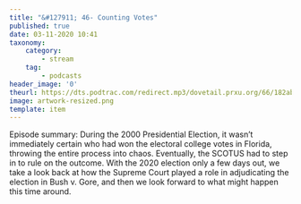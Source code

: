 ```yaml
---
title: "&#127911; 46- Counting Votes"
published: true
date: 03-11-2020 10:41
taxonomy:
    category:
        - stream
    tag:
        - podcasts
header_image: '0'
theurl: https://dts.podtrac.com/redirect.mp3/dovetail.prxu.org/66/182aba46-d7db-4bf9-82b0-028d02c24cef/TCL_46_VOTE_COUNTING_pt01.mp3
image: artwork-resized.png
template: item
--- 
```

Episode summary: During the 2000 Presidential Election, it wasn’t immediately certain who had won the electoral college votes in Florida, throwing the entire process into chaos. Eventually, the SCOTUS had to step in to rule on the outcome. With the 2020 election only a few days out, we take a look back at how the Supreme Court played a role in adjudicating the election in Bush v. Gore, and then we look forward to what might happen this time around.
